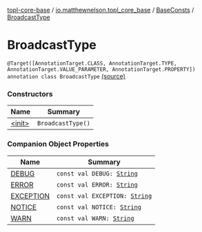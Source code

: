[topl-core-base](../../../index.md) / [io.matthewnelson.topl_core_base](../../index.md) / [BaseConsts](../index.md) / [BroadcastType](./index.md)

# BroadcastType

`@Target([AnnotationTarget.CLASS, AnnotationTarget.TYPE, AnnotationTarget.VALUE_PARAMETER, AnnotationTarget.PROPERTY]) annotation class BroadcastType` [(source)](https://github.com/05nelsonm/TorOnionProxyLibrary-Android/blob/master/topl-core-base/src/main/java/io/matthewnelson/topl_core_base/BaseConsts.kt#L47)

### Constructors

| Name | Summary |
|---|---|
| [&lt;init&gt;](-init-.md) | `BroadcastType()` |

### Companion Object Properties

| Name | Summary |
|---|---|
| [DEBUG](-d-e-b-u-g.md) | `const val DEBUG: `[`String`](https://kotlinlang.org/api/latest/jvm/stdlib/kotlin/-string/index.html) |
| [ERROR](-e-r-r-o-r.md) | `const val ERROR: `[`String`](https://kotlinlang.org/api/latest/jvm/stdlib/kotlin/-string/index.html) |
| [EXCEPTION](-e-x-c-e-p-t-i-o-n.md) | `const val EXCEPTION: `[`String`](https://kotlinlang.org/api/latest/jvm/stdlib/kotlin/-string/index.html) |
| [NOTICE](-n-o-t-i-c-e.md) | `const val NOTICE: `[`String`](https://kotlinlang.org/api/latest/jvm/stdlib/kotlin/-string/index.html) |
| [WARN](-w-a-r-n.md) | `const val WARN: `[`String`](https://kotlinlang.org/api/latest/jvm/stdlib/kotlin/-string/index.html) |

